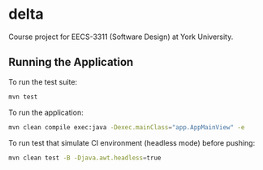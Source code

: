 # delta
Course project for EECS-3311 (Software Design) at York University.

## Running the Application
To run the test suite:

```bash
mvn test
```
To run the application:

```bash
mvn clean compile exec:java -Dexec.mainClass="app.AppMainView" -e
```

To run test that simulate CI environment (headless mode) before pushing:

```bash
mvn clean test -B -Djava.awt.headless=true
```

